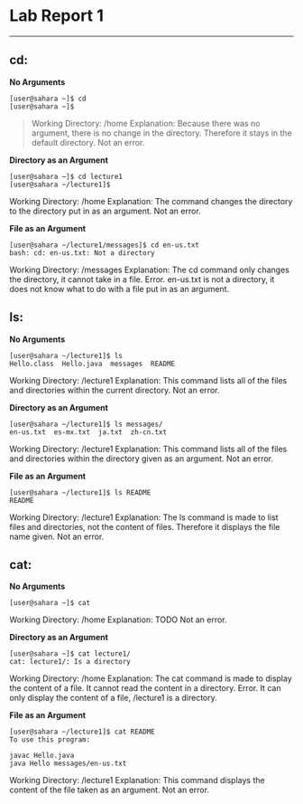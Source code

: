 # Lab Report 1
---

## cd:
**No Arguments**
```
[user@sahara ~]$ cd
[user@sahara ~]$
```
> Working Directory: /home
Explanation: Because there was no argument, there is no change in the directory. Therefore it stays in the default directory.
Not an error.


**Directory as an Argument**
```
[user@sahara ~]$ cd lecture1
[user@sahara ~/lecture1]$
```
Working Directory: /home
Explanation: The command changes the directory to the directory put in as an argument.
Not an error.


**File as an Argument**
```
[user@sahara ~/lecture1/messages]$ cd en-us.txt 
bash: cd: en-us.txt: Not a directory
```
Working Directory: /messages
Explanation: The cd command only changes the directory, it cannot take in a file.
Error. en-us.txt is not a directory, it does not know what to do with a file put in as an argument.


## ls:
**No Arguments**
```
[user@sahara ~/lecture1]$ ls
Hello.class  Hello.java  messages  README
```
Working Directory: /lecture1
Explanation: This command lists all of the files and directories within the current directory.
Not an error.


**Directory as an Argument**
```
[user@sahara ~/lecture1]$ ls messages/
en-us.txt  es-mx.txt  ja.txt  zh-cn.txt
```
Working Directory: /lecture1
Explanation: This command lists all of the files and directories within the directory given as an argument.
Not an error.


**File as an Argument**
```
[user@sahara ~/lecture1]$ ls README 
README
```
Working Directory: /lecture1
Explanation: The ls command is made to list files and directories, not the content of files. Therefore it displays the file name given.
Not an error. 


## cat:
**No Arguments**
```
[user@sahara ~]$ cat

```
Working Directory: /home
Explanation: TODO
Not an error.


**Directory as an Argument**
```
[user@sahara ~]$ cat lecture1/
cat: lecture1/: Is a directory
```
Working Directory: /home
Explanation: The cat command is made to display the content of a file. It cannot read the content in a directory.
Error. It can only display the content of a file, /lecture1 is a directory.


**File as an Argument**
```
[user@sahara ~/lecture1]$ cat README 
To use this program:

javac Hello.java
java Hello messages/en-us.txt
```
Working Directory: /lecture1
Explanation: This command displays the content of the file taken as an argument. 
Not an error. 

